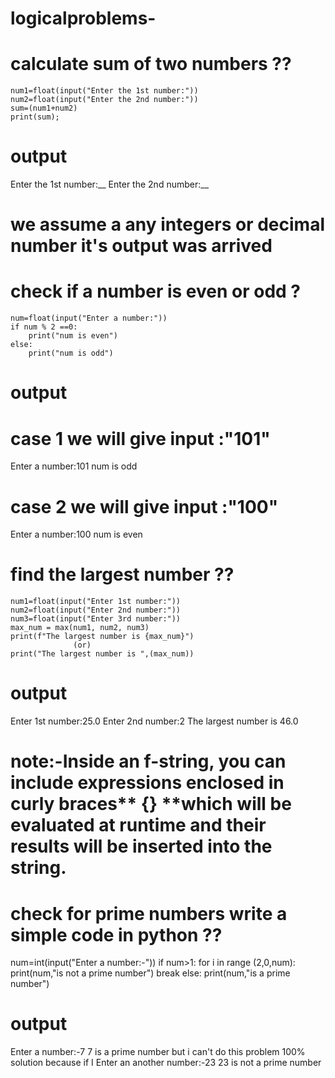 # logicalproblems-
# calculate sum of two numbers ??
```
num1=float(input("Enter the 1st number:"))
num2=float(input("Enter the 2nd number:"))
sum=(num1+num2)
print(sum);
```
# output
Enter the 1st number:__
Enter the 2nd number:__
# we assume a any  integers or decimal number  it's output was arrived

# check if a number is even or odd ?
```
num=float(input("Enter a number:"))
if num % 2 ==0:
    print("num is even")
else:
    print("num is odd")
```
# output 
# case 1 we will give input :"101"
Enter a number:101
num is odd
# case 2 we will give input :"100"
Enter a number:100
num is even

# find the largest number ??
```
num1=float(input("Enter 1st number:"))
num2=float(input("Enter 2nd number:"))
num3=float(input("Enter 3rd number:"))
max_num = max(num1, num2, num3)
print(f"The largest number is {max_num}")
              (or)
print("The largest number is ",(max_num))
```
# output
Enter 1st number:25.0
Enter 2nd number:2
The largest number is 46.0 
# note:-Inside an **f-string**, you can include expressions enclosed in curly braces** {} **which will be evaluated at runtime and their results will be inserted into the string.

# check for prime numbers write a simple code in python ??
num=int(input("Enter a number:-"))
if num>1:
    for i in range (2,0,num):
        print(num,"is not a prime number")
        break
    else:
          print(num,"is a prime number")

 # output  
 Enter a number:-7
7 is a prime number 
  but i can't do this problem 100% solution because if I Enter an another number:-23
23 is not a prime number 
      



